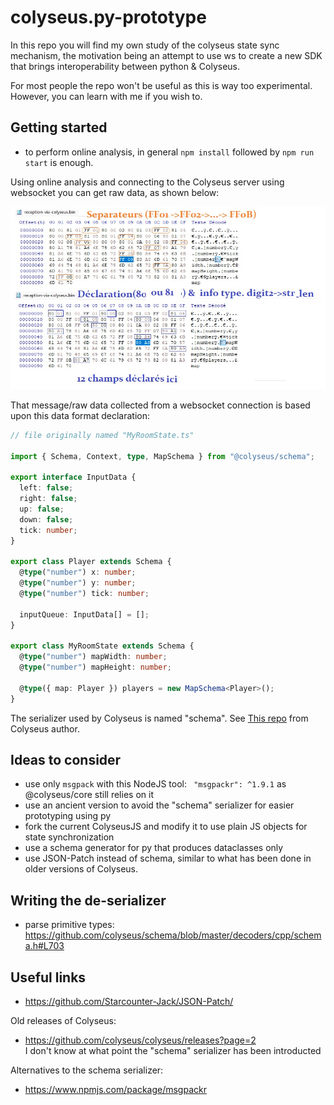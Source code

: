 # colyseus.py-prototype

In this repo you will find my own study of the colyseus state sync mechanism, 
the motivation being an attempt to use ws to create a new SDK that brings interoperability
between python &amp; Colyseus.

For most people the repo won't be useful as this is way too experimental.
However, you can learn with me if you wish to.


## Getting started

- to perform online analysis, in general `npm install` followed by `npm run start` is enough.

Using online analysis and connecting to the Colyseus server using
websocket you can get raw data, as shown below:

![App Platorm](docs/notice-lecture.jpg)

That message/raw data collected from a websocket connection is based upon this data
format declaration:

```typescript
// file originally named "MyRoomState.ts"

import { Schema, Context, type, MapSchema } from "@colyseus/schema";

export interface InputData {
  left: false;
  right: false;
  up: false;
  down: false;
  tick: number;
}

export class Player extends Schema {
  @type("number") x: number;
  @type("number") y: number;
  @type("number") tick: number;

  inputQueue: InputData[] = [];
}

export class MyRoomState extends Schema {
  @type("number") mapWidth: number;
  @type("number") mapHeight: number;

  @type({ map: Player }) players = new MapSchema<Player>();
}
```

The serializer used by Colyseus is named "schema".
See [This repo](https://github.com/colyseus/schema) from Colyseus author.


## Ideas to consider

- use only `msgpack` with this NodeJS tool: ` "msgpackr": ^1.9.1` as @colyseus/core still relies
on it
- use an ancient version to avoid the "schema" serializer for easier prototyping using py
- fork the current ColyseusJS and modify it to use plain JS objects for state synchronization
- use a schema generator for py that produces dataclasses only
- use JSON-Patch instead of schema, similar to what has been done in older versions of Colyseus.


## Writing the de-serializer

- parse primitive types:<br>
https://github.com/colyseus/schema/blob/master/decoders/cpp/schema.h#L703


## Useful links

- https://github.com/Starcounter-Jack/JSON-Patch/

Old releases of Colyseus:
- https://github.com/colyseus/colyseus/releases?page=2 <br>
I don't know at what point the "schema" serializer has been introducted

Alternatives to the schema serializer:
- https://www.npmjs.com/package/msgpackr
